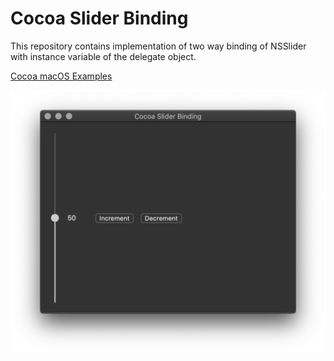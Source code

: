# Cocoa Slider Binding

This repository contains implementation of two way binding of NSSlider with instance variable of the delegate object.

[Cocoa macOS Examples](https://github.com/NikolaGrujic91/Cocoa-macOS-Examples)

![image missing](App.png "Application UI")